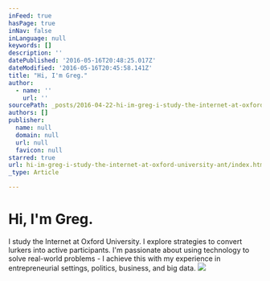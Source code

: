 ```yaml
---
inFeed: true
hasPage: true
inNav: false
inLanguage: null
keywords: []
description: ''
datePublished: '2016-05-16T20:48:25.017Z'
dateModified: '2016-05-16T20:45:58.141Z'
title: "Hi, I'm Greg."
author:
  - name: ''
    url: ''
sourcePath: _posts/2016-04-22-hi-im-greg-i-study-the-internet-at-oxford-university-ant.md
authors: []
publisher:
  name: null
  domain: null
  url: null
  favicon: null
starred: true
url: hi-im-greg-i-study-the-internet-at-oxford-university-ant/index.html
_type: Article

---
```

# Hi, I'm Greg.

I study the Internet at Oxford University. I explore strategies to convert lurkers into active participants. I'm passionate about using technology to solve real-world problems - I achieve this with my experience in entrepreneurial settings, politics, business, and big data.
![](https://the-grid-user-content.s3-us-west-2.amazonaws.com/17eeab7a-fc61-47b0-8302-7b7766893814.jpg)